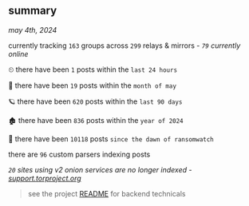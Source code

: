 
## summary
_may 4th, 2024_

currently tracking `163` groups across `299` relays & mirrors - _`79` currently online_

⏲ there have been `1` posts within the `last 24 hours`

🦈 there have been `19` posts within the `month of may`

🪐 there have been `620` posts within the `last 90 days`

🏚 there have been `836` posts within the `year of 2024`

🦕 there have been `10118` posts `since the dawn of ransomwatch`

there are `96` custom parsers indexing posts

_`20` sites using v2 onion services are no longer indexed - [support.torproject.org](https://support.torproject.org/onionservices/v2-deprecation/)_

> see the project [README](https://github.com/joshhighet/ransomwatch#ransomwatch--) for backend technicals
